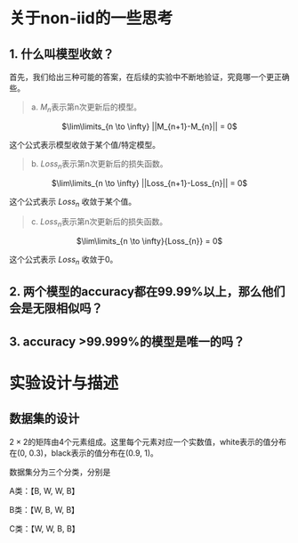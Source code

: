 # 关于non-iid的一些思考

## 1. 什么叫模型收敛？

首先，我们给出三种可能的答案，在后续的实验中不断地验证，究竟哪一个更正确些。

> a. $M_{n}$表示第n次更新后的模型。

<p align="center"> $\lim\limits_{n \to \infty} ||M_{n+1}-M_{n}|| = 0$ </p>

这个公式表示模型收敛于某个值/特定模型。

> b. $Loss_{n}$表示第n次更新后的损失函数。

<p align="center"> $\lim\limits_{n \to \infty} ||Loss_{n+1}-Loss_{n}|| = 0$  </p>

这个公式表示 $Loss_{n}$ 收敛于某个值。

> c. $Loss_{n}$表示第n次更新后的损失函数。

<p align="center"> $\lim\limits_{n \to \infty}{Loss_{n}} = 0$   </p>

这个公式表示 $Loss_{n}$ 收敛于0。


## 2. 两个模型的accuracy都在99.99%以上，那么他们会是无限相似吗？


## 3. accuracy >99.999%的模型是唯一的吗？

# 实验设计与描述

## 数据集的设计

$2 \times 2$的矩阵由4个元素组成。这里每个元素对应一个实数值，white表示的值分布在(0, 0.3)，black表示的值分布在(0.9, 1)。

数据集分为三个分类，分别是

A类：【B, W, W, B】

B类：【W, B, W, B】

C类：【W, W, B, B】
